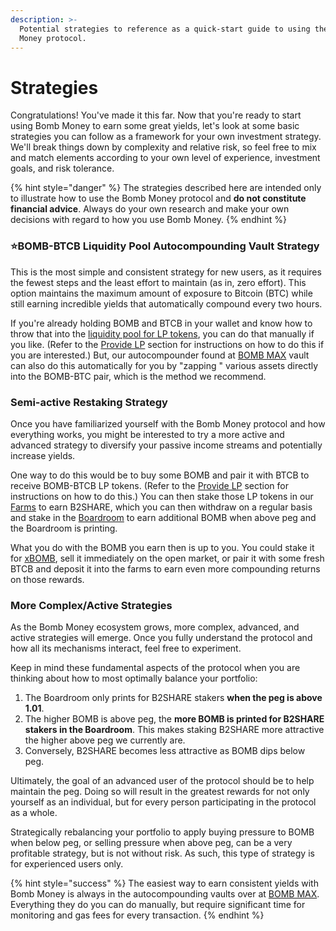 ```yaml
---
description: >-
  Potential strategies to reference as a quick-start guide to using the Bomb
  Money protocol.
---
```


# Strategies

Congratulations! You've made it this far. Now that you're ready to start using Bomb Money to earn some great yields, let's look at some basic strategies you can follow as a framework for your own investment strategy. We'll break things down by complexity and relative risk, so feel free to mix and match elements according to your own level of experience, investment goals, and risk tolerance.

{% hint style="danger" %}
The strategies described here are intended only to illustrate how to use the Bomb Money protocol and **do not constitute financial advice**. Always do your own research and make your own decisions with regard to how you use Bomb Money.
{% endhint %}

### **⭐BOMB-BTCB Liquidity Pool Autocompounding Vault Strategy**

This is the most simple and consistent strategy for new users, as it requires the fewest steps and the least effort to maintain (as in, zero effort). This option maintains the maximum amount of exposure to Bitcoin (BTC) while still earning incredible yields that automatically compound every two hours.

If you're already holding BOMB and BTCB in your wallet and know how to throw that into the [liquidity pool for LP tokens](https://pancakeswap.finance/v2/add/0x7130d2A12B9BCbFAe4f2634d864A1Ee1Ce3Ead9c/0x522348779DCb2911539e76A1042aA922F9C47Ee3), you can do that manually if you like. (Refer to the [Provide LP](../helpful-guides/provide-lp.md) section for instructions on how to do this if you are interested.) But, our autocompounder found at [BOMB MAX](https://www.bomb.app/farm) vault can also do this automatically for you by "zapping " various assets directly into the BOMB-BTC pair, which is the method we recommend.&#x20;

### Semi-active Restaking Strategy

Once you have familiarized yourself with the Bomb Money protocol and how everything works, you might be interested to try a more active and advanced strategy to diversify your passive income streams and potentially increase yields.

One way to do this would be to buy some BOMB and pair it with BTCB to receive BOMB-BTCB LP tokens. (Refer to the [Provide LP](../helpful-guides/provide-lp.md) section for instructions on how to do this.) You can then stake those LP tokens in our [Farms](../protocol/farms.md) to earn B2SHARE, which you can then withdraw on a regular basis and stake in the [Boardroom](../protocol/boardroom.md) to earn additional BOMB when above peg and the Boardroom is printing.

What you do with the BOMB you earn then is up to you. You could stake it for [xBOMB](../protocol/xbomb-bomb-staking.md), sell it immediately on the open market, or pair it with some fresh BTCB and deposit it into the farms to earn even more compounding returns on those rewards.

### **More Complex/Active Strategies**

As the Bomb Money ecosystem grows, more complex, advanced, and active strategies will emerge. Once you fully understand the protocol and how all its mechanisms interact, feel free to experiment.

Keep in mind these fundamental aspects of the protocol when you are thinking about how to most optimally balance your portfolio:

1. The Boardroom only prints for B2SHARE stakers **when the peg is above 1.01**.
2. The higher BOMB is above peg, the **more BOMB is printed for B2SHARE stakers in the Boardroom**. This makes staking B2SHARE more attractive the higher above peg we currently are.
3. Conversely, B2SHARE becomes less attractive as BOMB dips below peg.

Ultimately, the goal of an advanced user of the protocol should be to help maintain the peg. Doing so will result in the greatest rewards for not only yourself as an individual, but for every person participating in the protocol as a whole.

Strategically rebalancing your portfolio to apply buying pressure to BOMB when below peg, or selling pressure when above peg, can be a very profitable strategy, but is not without risk. As such, this type of strategy is for experienced users only.

{% hint style="success" %}
The easiest way to earn consistent yields with Bomb Money is always in the autocompounding vaults over at [BOMB MAX](https://www.bomb.app/). Everything they do you can do manually, but require significant time for monitoring and gas fees for every transaction.
{% endhint %}
